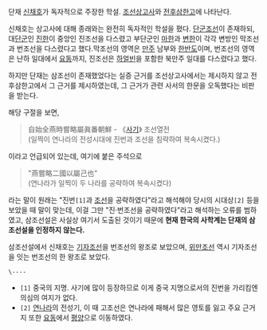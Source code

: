 단재 [신채호](%EC%8B%A0%EC%B1%84%ED%98%B8.md)가 독자적으로 주장한 학설.
[조선상고사](%EC%A1%B0%EC%84%A0%EC%83%81%EA%B3%A0%EC%82%AC.md)와
[전후삼한고](%EC%A0%84%ED%9B%84%EC%82%BC%ED%95%9C%EA%B3%A0.md)에 나타난다.

신채호는 상고사에 대해 종래와는 완전히 독자적인 학설을 폈다.
[단군조선](%EB%8B%A8%EA%B5%B0%EC%A1%B0%EC%84%A0.md)이 존재하되,
대[단군](%EB%8B%A8%EA%B5%B0.md)인 [진한](%EC%A7%84%ED%95%9C.md)이 중앙인 진조선을 다스렸고
부단군인 [마한](%EB%A7%88%ED%95%9C.md)과 [변한](%EB%B3%80%ED%95%9C.md)이 각각 변방인
막조선과 번조선을 다스렸다고 했다.막조선의 영역은 [만주](%EB%A7%8C%EC%A3%BC.md) 남부와
[한반도](%ED%95%9C%EB%B0%98%EB%8F%84.md)이며, 번조선의 영역은 난하 일대에서
[요동](%EC%9A%94%EB%8F%99.md)까지, 진조선은
[하얼빈](%ED%95%98%EC%96%BC%EB%B9%88.md)을 포함한 북만주 일대를 다스렸다고 했다.

하지만 단재는 삼조선이 존재했었다는 실증 근거를 조선상고사에서는 제시하지 않고 전후삼한고에서 그 근거를 제시하였는데, 그 근거가 관련 사서의
한문을 오독했다는 비판을 받는다.

해당 구절을 보면,

> 自始全燕時嘗略屬眞番朝鮮 - 《[사기](%EC%82%AC%EA%B8%B0.md)》 조선열전  
(일찍이 연나라의 전성시대에 진번과 조선을 침략하여 복속시켰다.)

이라고 언급되어 있는데, 여기에 붙은 주석으로

> "燕嘗略二國以屬己也"  
(연나라가 일찍이 두 나라를 공략하여 복속시켰다)

라는 말이 원래는 "진번`[1]`과 [조선](%EC%A1%B0%EC%84%A0.md)을 공략하였다"라고 해석해야 당시의 시대상`[2]`
등을 보았을 때 말이 맞는데, 이걸 그만 "진·번조선을 공략하였다"라고 해석하는 오류를 범하였고, 삼조선설은 사실상 여기서 도출된 것이기
때문에 **현재 한국의 사학계는 단재의 삼조선설을 인정하지 않는다.**

삼조선설에서 신채호는 [기자조선](%EA%B8%B0%EC%9E%90%EC%A1%B0%EC%84%A0.md)을 번조선의 왕조로 보았으며,
[위만조선](%EC%9C%84%EB%A7%8C%EC%A1%B0%EC%84%A0.md) 역시 기자조선을 잇는 번조선의 한 왕조로 보았다.

`\----`

  * `[1]` 중국의 지명. 사기에 많이 등장하므로 이게 중국 지명으로서의 진번을 가리킴엔 의심의 여지가 없다.
  * `[2]` [연나라](%EC%97%B0%EB%82%98%EB%9D%BC.md)의 전성기, 이 때 고조선은 연나라에 패해서 많은 영토를 잃고 주요 근거지 또한 [요동](%EC%9A%94%EB%8F%99.md)에서 [평양](%ED%8F%89%EC%96%91.md)으로 이동하였다.

